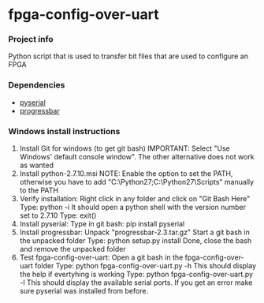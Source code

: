# fpga-config-over-uart

### Project info
Python script that is used to transfer bit files that are used to configure an FPGA

### Dependencies
- [pyserial](https://pypi.python.org/pypi/pyserial)
- [progressbar](https://pypi.python.org/pypi/progressbar)


### Windows install instructions
1. Install Git for windows (to get git bash)
  IMPORTANT: Select "Use Windows' default console window". The other alternative does not work as wanted
2. Install python-2.7.10.msi
  NOTE: Enable the option to set the PATH, otherwise you have to add "C:\Python27\;C:\Python27\Scripts\" manually to the PATH
3. Verify installation:
    Right click in any folder and click on "Git Bash Here"
    Type: python -i
    It should open a python shell with the version number set to 2.7.10
    Type: exit()
4. Install pyserial:
    Type in git bash: pip install pyserial
5. Install progressbar:
    Unpack "progressbar-2.3.tar.gz"
    Start a git bash in the unpacked folder
    Type: python setup.py install
    Done, close the bash and remove the unpacked folder
5. Test fpga-config-over-uart:
    Open a git bash in the fpga-config-over-uart folder
    Type: python fpga-config-over-uart.py -h
      This should display the help if evertyhing is working
    Type: python fpga-config-over-uart.py -l
      This should display the available serial ports. If you get an error make sure pyserial was installed from before.